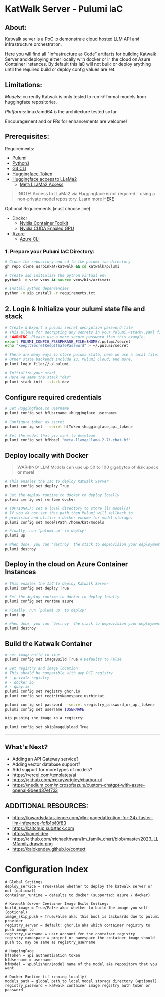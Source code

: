 # KatWalk Server - Pulumi IaC

## About:

Katwalk server is a PoC to demonstrate cloud hosted LLM API and infrastructure orchestration.

Here you will find all "Infrastructure as Code" artifacts for building Katwalk Server and deploying either locally with docker or in the cloud on Azure Container Instances. By default this IaC will not build or deploy anything until the required build or deploy config values are set.

## Limitations: 

*Models*: currently Katwalk is only tested to run `hf` format models from huggingface repositories.

*Platforms*: linux/amd64 is the architecture tested so far.

Encouragement and or PRs for enhancements are welcome!

## Prerequisites:

Requirements:

* [Pulumi](https://www.pulumi.com/docs/install/)
* [Python3](https://www.python.org/downloads/)
* [Git CLI](https://git-scm.com/book/en/v2/Getting-Started-Installing-Git)
* [Huggingface Token](https://huggingface.co/docs/transformers.js/guides/private)
* [Huggingface access to LLaMa2](https://huggingface.co/meta-llama)
  * [Meta LLaMa2 Access](https://ai.meta.com/resources/models-and-libraries/llama-downloads/)

> !NOTE! Access to LLaMa2 via Huggingface is not required if using a non-private model repository. Learn more [HERE](https://huggingface.co/docs/transformers.js/guides/private)

Optional Requirements (must choose one)
* [Docker](https://docs.docker.com/engine/install/)
  * [Nvidia Container Toolkit](https://docs.nvidia.com/datacenter/cloud-native/container-toolkit/latest/install-guide.html)
  * [Nvidia CUDA Enabled GPU](https://developer.nvidia.com/cuda-gpus)
* [Azure](https://azure.microsoft.com/en-us)
  * [Azure CLI](https://learn.microsoft.com/en-us/cli/azure/install-azure-cli)


### 1. Prepare your Pulumi IaC Directory:

```bash
# Clone the repository and cd to the pulumi iac directory
gh repo clone usrbinkat/katwalk && cd katwalk/pulumi

# Create and initialize the python virtual env
python3 -m venv venv && source venv/bin/activate

# Install python dependencies
python -m pip install -r requirements.txt
```

## 2. Login & Initialize your pulumi state file and stack

```bash
# Create & Export a pulumi secret decryption password file
# This allows for decrypting any secrets in your Pulumi.<stack>.yaml file
# !WARNING! Please use a more secure password than this example.
export PULUMI_CONFIG_PASSPHRASE_FILE=$HOME/.pulumi/secret
echo "keepItSecretKeepItSafePassword" > ~/.pulumi/secret

# There are many ways to store pulumi state, here we use a local file.
# Other state backends include s3, Pulumi Cloud, and more.
pulumi login file://~/.pulumi

# Initialize your stack
# Here we name the stack "dev"
pulumi stack init --stack dev
```


## Configure required credentials
```bash
# Set Huggingface.co username
pulumi config set hfUsername <huggingface_username>

# Configure token as secret
pulumi config set --secret hfToken <huggingface_api_token>

# Set the model that you want to download
pulumi config set hfModel "meta-llama/Llama-2-7b-chat-hf"
```
## Deploy locally with Docker

> WARNING: LLM Models can use up 30 to 100 gigabytes of disk space or more!

```bash
# This enables the IaC to deploy Katwalk Server
pulumi config set deploy True

# Set the deploy runtime to docker to deploy locally
pulumi config set runtime docker

# (OPTIONAL): set a local directory to store llm model(s)
# If you do not set this path then Pulumi will fallback to
# provision and utilize a docker volume for model storage.
pulumi config set modelsPath /home/kat/models

# Finally, run `pulumi up` to deploy!
pulumi up

# When done, you can 'destroy' the stack to deprovision your deployment
pulumi destroy
```

## Deploy in the cloud on Azure Container Instances

```bash
# This enables the IaC to deploy Katwalk Server
pulumi config set deploy True

# Set the deploy runtime to docker to deploy locally
pulumi config set runtime azure

# Finally, run `pulumi up` to deploy!
pulumi up

# When done, you can 'destroy' the stack to deprovision your deployment
pulumi destroy
```

## Build the Katwalk Container

```bash
# Set image build to True
pulumi config set imageBuild True # Defaults to False

# Set registry and image location
# This should be compatible with any OCI registry
# - private registry
# - docker.io
# - quay.io
pulumi config set registry ghcr.io
pulumi config set registryNamespace usrbinkat

pulumi config set password --secret <registry_password_or_api_token>
pulumi config set username $USERNAME

kip pushing the image to a registry:

pulumi config set skipImageUpload True
```

---------------------------------------------------------------------------
## What's Next?
- Adding an API Gateway service?
- Adding vector database support?
- Add support for more types of models?
- https://vercel.com/templates/ai
- https://github.com/mckaywrigley/chatbot-ui
- https://medium.com/microsoftazure/custom-chatgpt-with-azure-openai-9bee437ef733

## ADDITIONAL RESOURCES:
- https://towardsdatascience.com/vllm-pagedattention-for-24x-faster-llm-inference-fdfb1b80f83
- https://kaitchup.substack.com
- https://hamel.dev
- https://github.com/michaelthwan/llm_family_chart/blob/master/2023_LLMfamily.drawio.png
- https://kaiokendev.github.io/context

# Configuration Index
```
# Global Settings
deploy_service = True/False whether to deploy the katwalk server or not (optional)
container_runtime = defaults to docker (supported: azure / docker)

# Katwalk Server Container Image Build Settings
build_image = True/False aka: whether to build the image yourself (optional)
image_skip_push = True/False aka: this bool is backwards due to pulumi provider
registry_server = default: ghcr.io aka which container registry to push image to
registry_username = user account for the container registry
registry_namespace = project or namespace the container image should push to, may be same as registry_username

# HuggingFace
hfToken = api authentication token
hfUsername = username
hfModel = $publisher/$model name of the model aka repository that you want

# Docker Runtime (if running locally)
models_path = global path to local model storage directory (optional)
registry_password = katwalk container image registry auth token or password
```
